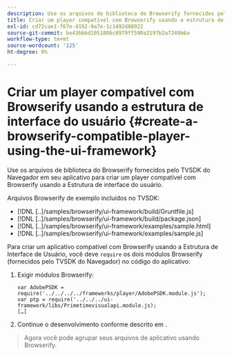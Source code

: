 ```yaml
---
description: Use os arquivos de biblioteca do Browserify fornecidos pelo TVSDK do Navegador em seu aplicativo para criar um player compatível com Browserify usando a Estrutura de interface do usuário.
title: Criar um player compatível com Browserify usando a estrutura de interface do usuário
exl-id: cd72cae1-f67e-4192-9a7e-1c1492d88922
source-git-commit: be43bbbd1051886c8979ff590a3197b2a7249b6a
workflow-type: tm+mt
source-wordcount: '125'
ht-degree: 0%

---
```


# Criar um player compatível com Browserify usando a estrutura de interface do usuário {#create-a-browserify-compatible-player-using-the-ui-framework}

Use os arquivos de biblioteca do Browserify fornecidos pelo TVSDK do Navegador em seu aplicativo para criar um player compatível com Browserify usando a Estrutura de interface do usuário.

Arquivos Browserify de exemplo incluídos no TVSDK:

* [!DNL [..]/samples/browserify/ui-framework/build/Gruntfile.js]
* [!DNL [..]/samples/browserify/ui-framework/build/package.json]
* [!DNL [..]/samples/browserify/ui-framework/examples/sample.html]
* [!DNL [..]/samples/browserify/ui-framework/examples/sample.js]

Para criar um aplicativo compatível com Browserify usando a Estrutura de Interface de Usuário, você deve `require` os dois módulos Browserify (fornecidos pelo TVSDK do Navegador) no código do aplicativo:

1. Exigir módulos Browserify:

   ```
   var AdobePSDK = require('../../../../frameworks/player/AdobePSDK.module.js');  
   var ptp = require('../../../ui-framework/libs/Primetimevisualapi.module.js);  
   […]
   ```

1. Continue o desenvolvimento conforme descrito em [](../../../browser-tvsdk-2.4/getting-started/c-psdk-browser-tvsdk-2.4-create-a-basic-player/t-psdk-browser-tvsdk-2.4-create-basic-player-uif.md).
>Agora você pode agrupar seus arquivos de aplicativo usando Browserify.
